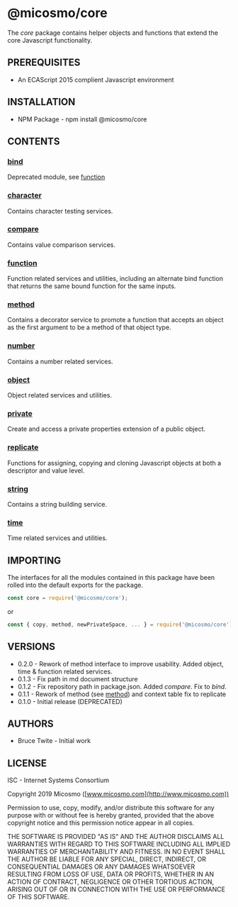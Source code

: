 # @micosmo/core

The *core* package contains helper objects and functions that extend the core Javascript functionality.

## PREREQUISITES

* An ECAScript 2015 complient Javascript environment

## INSTALLATION

* NPM Package - npm install @micosmo/core

## CONTENTS

### [bind](md/bind.md)

Deprecated module, see [function](#function)

### [character](md/character.md)

Contains character testing services.

### [compare](md/compare.md)

Contains value comparison services.

### [function](md/function.md)

Function related services and utilities, including an alternate bind function that returns the same bound function for the same inputs.

### [method](md/method.md)

Contains a decorator service to promote a function that accepts an object as the first argument to be a method of that object type.

### [number](md/number.md)

Contains a number related services.

### [object](md/object.md)

Object related services and utilities.

### [private](md/private.md)

Create and access a private properties extension of a public object.

### [replicate](md/replicate.md)

Functions for assigning, copying and cloning Javascript objects at both a descriptor and value level.

### [string](md/string.md)

Contains a string building service.

### [time](md/time.md)

Time related services and utilities.

## IMPORTING

The interfaces for all the modules contained in this package have been rolled into the default exports for the package.

```javascript
const core = require('@micosmo/core');
```
or
```javascript
const { copy, method, newPrivateSpace, ... } = require('@micosmo/core');
```

## VERSIONS

* 0.2.0 - Rework of method interface to improve usability. Added object, time & function related services.
* 0.1.3 - Fix path in md document structure
* 0.1.2 - Fix repository path in package.json. Added *compare*. Fix to *bind*.
* 0.1.1 - Rework of method (see [method](./md/method.md#HISTORY)) and context table fix to replicate
* 0.1.0 - Initial release (DEPRECATED)

## AUTHORS

* Bruce Twite - Initial work

## LICENSE

ISC - Internet Systems Consortium

Copyright 2019 Micosmo ([www.micosmo.com](http://www.micosmo.com))

Permission to use, copy, modify, and/or distribute this software for any purpose with or without fee is hereby granted, provided that the above copyright notice and this permission notice appear in all copies.

THE SOFTWARE IS PROVIDED "AS IS" AND THE AUTHOR DISCLAIMS ALL WARRANTIES WITH REGARD TO THIS SOFTWARE INCLUDING ALL IMPLIED WARRANTIES OF MERCHANTABILITY AND FITNESS. IN NO EVENT SHALL THE AUTHOR BE LIABLE FOR ANY SPECIAL, DIRECT, INDIRECT, OR CONSEQUENTIAL DAMAGES OR ANY DAMAGES WHATSOEVER RESULTING FROM LOSS OF USE, DATA OR PROFITS, WHETHER IN AN ACTION OF CONTRACT, NEGLIGENCE OR OTHER TORTIOUS ACTION, ARISING OUT OF OR IN CONNECTION WITH THE USE OR PERFORMANCE OF THIS SOFTWARE.
